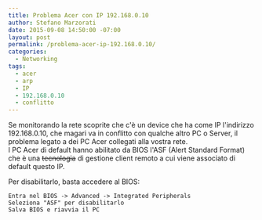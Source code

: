 ```yaml
---
title: Problema Acer con IP 192.168.0.10
author: Stefano Marzorati
date: 2015-09-08 14:50:00 -07:00
layout: post
permalink: /problema-acer-ip-192.168.0.10/
categories:
  - Networking
tags:
  - acer
  - arp
  - IP
  - 192.168.0.10
  - conflitto
---
```

Se monitorando la rete scoprite che c'è un device che ha come IP l'indirizzo 192.168.0.10, che magari va in conflitto con qualche altro PC o Server, il problema legato a dei PC Acer collegati alla vostra rete.   
I PC Acer di default hanno abilitato da BIOS l'ASF (Alert Standard Format) che è una ~~tecnologia~~ di gestione client remoto a cui viene associato di default questo IP.   

Per disabilitarlo, basta accedere al BIOS:

	Entra nel BIOS -> Advanced -> Integrated Peripherals
	Seleziona "ASF" per disabilitarlo
	Salva BIOS e riavvia il PC
